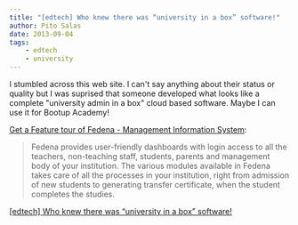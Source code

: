 ```yaml
---
title: "[edtech] Who knew there was “university in a box” software!"
author: Pito Salas
date: 2013-09-04
tags:
    - edtech
    - university
---
```




I stumbled across this web site. I can't say anything about their status or
quality but I was suprised that someone developed what looks like a complete
"university admin in a box" cloud based software. Maybe I can use it for
Bootup Academy!

[Get a Feature tour of Fedena - Management Information
System](<http://www.fedena.com/feature_tour>):

> Fedena provides user-friendly dashboards with login access to all the
> teachers, non-teaching staff, students, parents and management body of your
> institution. The various modules available in Fedena takes care of all the
> processes in your institution, right from admission of new students to
> generating transfer certificate, when the student completes the studies.




[[edtech] Who knew there was “university in a box” software!](None)
